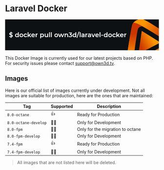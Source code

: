 # Laravel Docker

![](own3d-laravel-docker.png)

This Docker Image is currently used for our latest projects based on PHP. For security issues please contact support@own3d.tv.

## Images

Here is our official list of images currently under development. Not all images are suitable for production, here are the ones that are maintained:

| Tag                  | Supported | Description                      |
|----------------------|-----------|----------------------------------|
| `8.0-octane`         | 👍        | Ready for Production             |
| `8.0-octane-develop` | 🙅‍♀️      | Only for Development             |
| `8.0-fpm`            | 🙅‍♀️      | Only for the migration to octane |
| `8.0-fpm-develop`    | 🙅‍♀️      | Only for Development             |
| `7.4-fpm`            | 👍  ️     | Ready for Production             |
| `7.4-fpm-develop`    | 🙅‍♀️      | Only for Development             |

> All images that are not listed here will be deleted.
